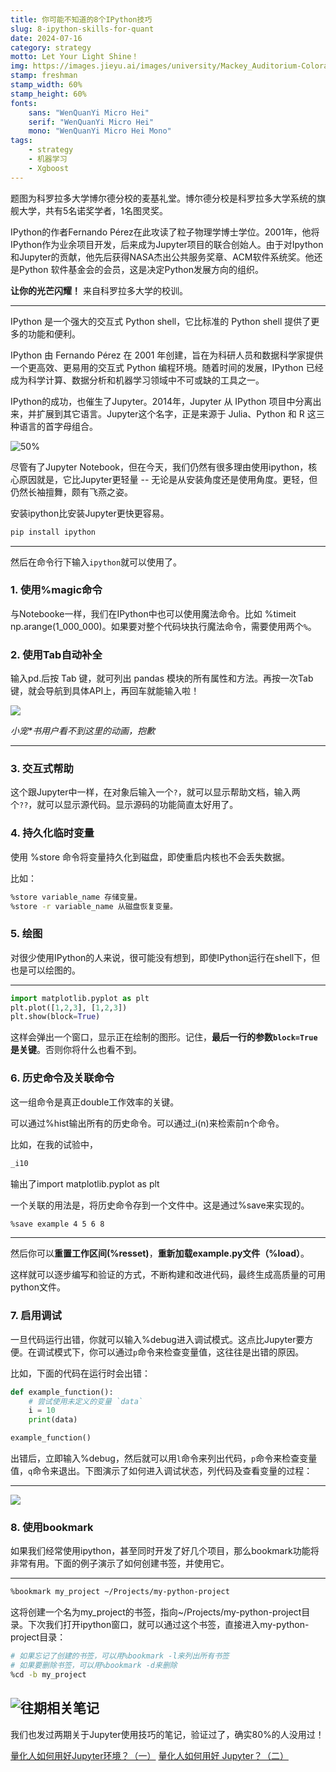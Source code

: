 ```yaml
---
title: 你可能不知道的8个IPython技巧
slug: 8-ipython-skills-for-quant
date: 2024-07-16
category: strategy
motto: Let Your Light Shine！
img: https://images.jieyu.ai/images/university/Mackey_Auditorium-Colorado.jpg
stamp: freshman
stamp_width: 60%
stamp_height: 60%
fonts:
    sans: "WenQuanYi Micro Hei"
    serif: "WenQuanYi Micro Hei"
    mono: "WenQuanYi Micro Hei Mono"
tags: 
    - strategy
    - 机器学习
    - Xgboost
---
```




题图为科罗拉多大学博尔德分校的麦基礼堂。博尔德分校是科罗拉多大学系统的旗舰大学，共有5名诺奖学者，1名图灵奖。

IPython的作者Fernando Pérez在此攻读了粒子物理学博士学位。2001年，他将IPython作为业余项目开发，后来成为Jupyter项目的联合创始人。由于对Ipython和Jupyter的贡献，他先后获得NASA杰出公共服务奖章、ACM软件系统奖。他还是Python 软件基金会的会员，这是决定Python发展方向的组织。

**让你的光芒闪耀！** 来自科罗拉多大学的校训。

---

IPython 是一个强大的交互式 Python shell，它比标准的 Python shell 提供了更多的功能和便利。

IPython 由 Fernando Pérez 在 2001 年创建，旨在为科研人员和数据科学家提供一个更高效、更易用的交互式 Python 编程环境。随着时间的发展，IPython 已经成为科学计算、数据分析和机器学习领域中不可或缺的工具之一。

IPython的成功，也催生了Jupyter。2014年，Jupyter 从 IPython 项目中分离出来，并扩展到其它语言。Jupyter这个名字，正是来源于 Julia、Python 和 R 这三种语言的首字母组合。

![50%](https://images.jieyu.ai/images/2024/07/jupyter.jpg)

尽管有了Jupyter Notebook，但在今天，我们仍然有很多理由使用ipython，核心原因就是，它比Jupyter更轻量 -- 无论是从安装角度还是使用角度。更轻，但仍然长袖擅舞，颇有飞燕之姿。

安装ipython比安装Jupyter更快更容易。


```bash
pip install ipython
```

---

然后在命令行下输入`ipython`就可以使用了。

### 1. 使用%magic命令

与Notebooke一样，我们在IPython中也可以使用魔法命令。比如 %timeit np.arange(1_000_000)。如果要对整个代码块执行魔法命令，需要使用两个`%`。

### 2. 使用Tab自动补全

输入pd.后按 Tab 键，就可列出 pandas 模块的所有属性和方法。再按一次Tab键，就会导航到具体API上，再回车就能输入啦！

![](https://images.jieyu.ai/images/2024/07/ipython-tips-2.gif)

_小宠*书用户看不到这里的动画，抱歉_


---

### 3. 交互式帮助

这个跟Jupyter中一样，在对象后输入一个`?`，就可以显示帮助文档，输入两个`??`，就可以显示源代码。显示源码的功能简直太好用了。

### 4. 持久化临时变量

使用 %store 命令将变量持久化到磁盘，即使重启内核也不会丢失数据。

比如：

```bash
%store variable_name 存储变量。
%store -r variable_name 从磁盘恢复变量。
```

### 5. 绘图

对很少使用IPython的人来说，很可能没有想到，即使IPython运行在shell下，但也是可以绘图的。

---

```python
import matplotlib.pyplot as plt 
plt.plot([1,2,3], [1,2,3])
plt.show(block=True)
```

这样会弹出一个窗口，显示正在绘制的图形。记住，**最后一行的参数`block=True`是关键**。否则你将什么也看不到。

### 6. 历史命令及关联命令

这一组命令是真正double工作效率的关键。

可以通过%hist输出所有的历史命令。可以通过_i(n)来检索前n个命令。

比如，在我的试验中，

```bash
_i10
```

输出了import matplotlib.pyplot as plt

一个关联的用法是，将历史命令存到一个文件中。这是通过%save来实现的。

```bash
%save example 4 5 6 8
```
---

然后你可以**重置工作区间(%resset)**，**重新加载example.py文件（%load）**。

这样就可以逐步编写和验证的方式，不断构建和改进代码，最终生成高质量的可用python文件。  

### 7. 启用调试

一旦代码运行出错，你就可以输入%debug进入调试模式。这点比Jupyter要方便。在调试模式下，你可以通过`p`命令来检查变量值，这往往是出错的原因。

比如，下面的代码在运行时会出错：

```python
def example_function():
    # 尝试使用未定义的变量 `data`
    i = 10
    print(data)

example_function()
```

出错后，立即输入%debug，然后就可以用`l`命令来列出代码，`p`命令来检查变量值，`q`命令来退出。下图演示了如何进入调试状态，列代码及查看变量的过程：

---

![](https://images.jieyu.ai/images/2024/07/ipython-debug.jpg)


### 8. 使用bookmark

如果我们经常使用ipython，甚至同时开发了好几个项目，那么bookmark功能将非常有用。下面的例子演示了如何创建书签，并使用它。

---
<style scoped>
.wrap {
    width: 100%;
    margin: 0 auto;
}

.image {
    float: left;
    shape-outside: url('https://images.jieyu.ai/images/2024/07/jupyter-page-mockup.png');
    shape-margin: 1em;
    shape-image-threshold: 0.2;
}
</style>

```bash
%bookmark my_project ~/Projects/my-python-project
```

这将创建一个名为my_project的书签，指向~/Projects/my-python-project目录。下次我们打开ipython窗口，就可以通过这个书签，直接进入my-python-project目录：

```bash
# 如果忘记了创建的书签，可以用%bookmark -l来列出所有书签
# 如果要删除书签，可以用%bookmark -d来删除
%cd -b my_project
```

<div class="wrap">

<img class="image" src="https://images.jieyu.ai/images/2024/07/jupyter-page-mockup.png"/>

## 往期相关笔记
<p>我们也发过两期关于Jupyter使用技巧的笔记，验证过了，确实80%的人没用过！</p>

<a href="http://www.jieyu.ai/blog/2024/03/04/how-to-use-jupyter-as-quant-researcher/">量化人如何用好Jupyter环境？（一）</a>
<a href="http://www.jieyu.ai/blog/2024/03/05/how-to-use-jupyter-as-quant-researcher/">量化人如何用好 Jupyter？（二）</a>


</div>

